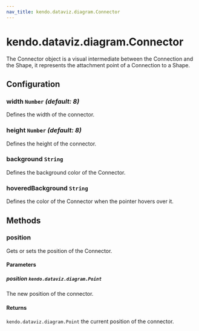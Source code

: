 ```yaml
---
nav_title: kendo.dataviz.diagram.Connector
---
```


# kendo.dataviz.diagram.Connector

The Connector object is a visual intermediate between the Connection and the Shape, it represents the attachment point of a Connection to a Shape.

## Configuration

### width `Number` *(default: 8)*

Defines the width of the connector.

### height `Number` *(default: 8)*

Defines the height of the connector.

### background `String`

Defines the background color of the Connector.

### hoveredBackground `String`

Defines the color of the Connector when the pointer hovers over it.

## Methods

### position

Gets or sets the position of the Connector.

#### Parameters

##### position `kendo.dataviz.diagram.Point`

The new position of the connector.

#### Returns

`kendo.dataviz.diagram.Point` the current position of the connector.

